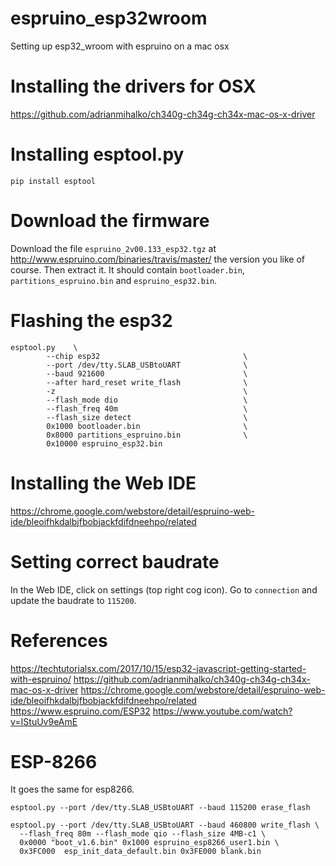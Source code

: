 # espruino_esp32wroom
Setting up esp32_wroom with espruino on a mac osx

# Installing the drivers for OSX 
https://github.com/adrianmihalko/ch340g-ch34g-ch34x-mac-os-x-driver


# Installing esptool.py
`pip install esptool`

# Download the firmware
Download the file `espruino_2v00.133_esp32.tgz` at http://www.espruino.com/binaries/travis/master/ the version you like of course.
Then extract it. It should contain `bootloader.bin`, `partitions_espruino.bin` and `espruino_esp32.bin`.

# Flashing the esp32
```
esptool.py    \
        --chip esp32                                \
        --port /dev/tty.SLAB_USBtoUART  			\
        --baud 921600                               \
        --after hard_reset write_flash              \
        -z                                          \
        --flash_mode dio                            \
        --flash_freq 40m                            \
        --flash_size detect                         \
        0x1000 bootloader.bin                       \
        0x8000 partitions_espruino.bin              \
        0x10000 espruino_esp32.bin
 ```

# Installing the Web IDE
https://chrome.google.com/webstore/detail/espruino-web-ide/bleoifhkdalbjfbobjackfdifdneehpo/related

# Setting correct baudrate
In the Web IDE, click on settings (top right cog icon). Go to `connection` and update the baudrate to `115200`.


# References
https://techtutorialsx.com/2017/10/15/esp32-javascript-getting-started-with-espruino/
https://github.com/adrianmihalko/ch340g-ch34g-ch34x-mac-os-x-driver
https://chrome.google.com/webstore/detail/espruino-web-ide/bleoifhkdalbjfbobjackfdifdneehpo/related
https://www.espruino.com/ESP32
https://www.youtube.com/watch?v=IStuUv9eAmE


# ESP-8266 
It goes the same for esp8266.

```
esptool.py --port /dev/tty.SLAB_USBtoUART --baud 115200 erase_flash
```

```
esptool.py --port /dev/tty.SLAB_USBtoUART --baud 460800 write_flash \
  --flash_freq 80m --flash_mode qio --flash_size 4MB-c1 \
  0x0000 "boot_v1.6.bin" 0x1000 espruino_esp8266_user1.bin \
  0x3FC000  esp_init_data_default.bin 0x3FE000 blank.bin
```
